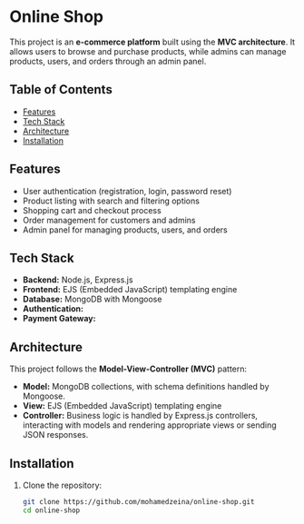 # Online Shop

This project is an **e-commerce platform** built using the **MVC architecture**. It allows users to browse and purchase products, while admins can manage products, users, and orders through an admin panel.

## Table of Contents

- [Features](#features)
- [Tech Stack](#tech-stack)
- [Architecture](#architecture)
- [Installation](#installation)

## Features

- User authentication (registration, login, password reset)
- Product listing with search and filtering options
- Shopping cart and checkout process
- Order management for customers and admins
- Admin panel for managing products, users, and orders


## Tech Stack

- **Backend:** Node.js, Express.js
- **Frontend:** EJS (Embedded JavaScript) templating engine
- **Database:** MongoDB with Mongoose
- **Authentication:**
- **Payment Gateway:**


## Architecture

This project follows the **Model-View-Controller (MVC)** pattern:

- **Model:** MongoDB collections, with schema definitions handled by Mongoose.
- **View:** EJS (Embedded JavaScript) templating engine
- **Controller:** Business logic is handled by Express.js controllers, interacting with models and rendering appropriate views or sending JSON responses.

## Installation

1. Clone the repository:
   ```bash
   git clone https://github.com/mohamedzeina/online-shop.git
   cd online-shop
   ```
